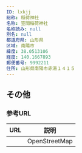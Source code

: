 ```yaml
---
ID: lxkjj
総称: 稲荷神社
名称: 笠間稲荷神社
名称読み: null
別名: null
都道府県: 山形県
区域: 南陽市
緯度: 38.0513106
経度: 140.1667893
郵便番号: 9992211
住所: 山形県南陽市赤湯１４１５
---
```


## その他

### 参考URL

| URL | 説明          |
| --- | ------------- |
|     | OpenStreetMap |
